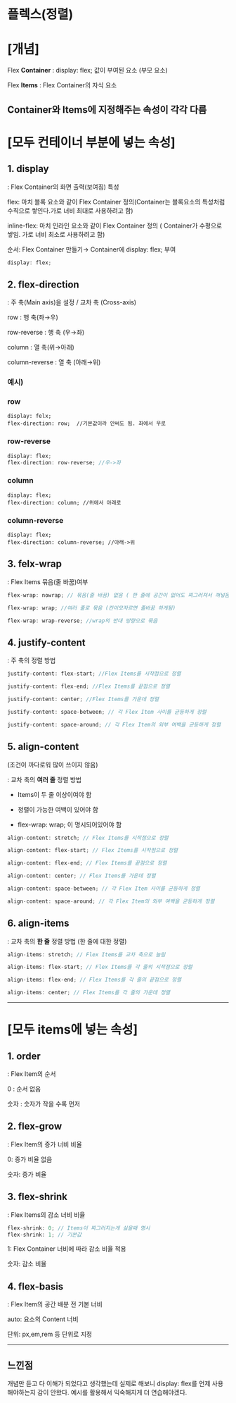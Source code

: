 # 플렉스(정렬)
# **[개념]**

Flex **Container** : display: flex; 값이 부여된 요소 (부모 요소)

Flex **Items** : Flex Container의 자식 요소

**Container와 Items에 지정해주는 속성이 각각 다름**
---
# **[모두 컨테이너 부분에 넣는 속성]**

## 1. display

: Flex Container의 화면 출력(보여짐) 특성

 flex: 마치 블록 요소와 같이 Flex Container 정의(Container는 블록요소의 특성처럼 수직으로 쌓인다.가로 너비 최대로 사용하려고 함)

 inline-flex: 마치 인라인 요소와 같이 Flex Container 정의 ( Container가 수평으로 쌓임. 가로 너비 최소로 사용하려고 함)

순서: Flex Container 만들기→ Container에 display: flex; 부여

```jsx
display: flex;
```

## 2. flex-direction

: 주 축(Main axis)을 설정 / 교차 축 (Cross-axis)

row : 행 축(좌→우)

row-reverse : 행 축 (우→좌)

column : 열 축(위→아래)

column-reverse : 열 축 (아래→위)

### 예시)

### row
```
display: felx;
flex-direction: row;  //기본값이라 안써도 됨. 좌에서 우로
```

### row-reverse
```jsx
display: flex;
flex-direction: row-reverse; //우->좌
```

### column
```
display: flex;
flex-direction: column; //위에서 아래로
```

### column-reverse
```
display: flex;
flex-direction: column-reverse; //아래->위
```

## 3. felx-wrap

: Flex Items 묶음(줄 바꿈)여부

```jsx
flex-wrap: nowrap; // 묶음(줄 바꿈) 없음 ( 한 줄에 공간이 없어도 찌그러져서 껴넣음)

flex-wrap: wrap; //여러 줄로 묶음 (칸이모자르면 줄바꿈 하게됨)

flex-wrap: wrap-reverse; //wrap의 반대 방향으로 묶음
```

## 4. justify-content

: 주 축의 정렬 방법

```jsx
justify-content: flex-start; //Flex Items를 시작점으로 정렬

justify-content: flex-end; //Flex Items를 끝점으로 정렬

justify-content: center; //Flex Items를 가운데 정렬

justify-content: space-between; // 각 Flex Item 사이를 균등하게 정렬

justify-content: space-around; // 각 Flex Item의 외부 여백을 균등하게 정렬
```

## 5. align-content

(조건이 까다로워 많이 쓰이지 않음) 

: 교차 축의 **여러 줄** 정렬 방법 

  - Items이 두 줄 이상이여야 함

  - 정렬이 가능한 여백이 있어야 함

  - flex-wrap: wrap; 이 명시되어있어야 함

```jsx
align-content: stretch; // Flex Items를 시작점으로 정렬

align-content: flex-start; // Flex Items를 시작점으로 정렬

align-content: flex-end; // Flex Items를 끝점으로 정렬

align-content: center; // Flex Items를 가운데 정렬

align-content: space-between; // 각 Flex Item 사이를 균등하게 정렬

align-content: space-around; // 각 Flex Item의 외부 여백을 균등하게 정렬
```

## 6. align-items

: 교차 축의 **한 줄** 정렬 방법 (한 줄에 대한 정렬)

```jsx
align-items: stretch; // Flex Items를 교차 축으로 늘림 

align-items: flex-start; // Flex Items를 각 줄의 시작점으로 정렬

align-items: flex-end; // Flex Items를 각 줄의 끝점으로 정렬

align-items: center; // Flex Items를 각 줄의 가운데 정렬
```

---

# **[모두 items에 넣는 속성]**

## 1. order

: Flex Item의 순서

0 : 순서 없음

숫자 : 숫자가 작을 수록 먼저

## 2. flex-grow

: Flex Item의 증가 너비 비율

0: 증가 비율 없음

숫자: 증가 비율

## 3. flex-shrink

: Flex Items의 감소 너비 비율

```jsx
flex-shrink: 0; // Items이 찌그러지는게 싫을때 명시
flex-shrink: 1; // 기본값
```

1:  Flex Container 너비에 따라 감소 비율 적용

숫자: 감소 비율

## 4. flex-basis

: Flex Item의 공간 배분 전 기본 너비

auto: 요소의 Content 너비

단위: px,em,rem 등 단위로 지정


---

## 느낀점

개념만 듣고 다 이해가 되었다고 생각했는데 실제로 해보니
display: flex를 언제 사용해야하는지 감이 안왔다. 
예시를 활용해서 익숙해지게 더 연습해야겠다.
